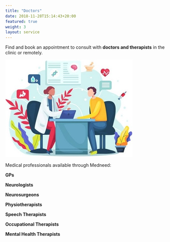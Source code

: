 ```yaml
---
title: "Doctors"
date: 2018-11-28T15:14:43+20:00  
featured: true
weight: 3
layout: service
---
```


Find and book an appointment to consult with **doctors and therapists** in the clinic or remotely.

![Hospital/Specialist](/images/illustrations/patient.jpg)

Medical professionals available through Medneed:

**GPs**

**Neurologists** 

**Neurosurgeons** 

**Physiotherapists** 

**Speech Therapists**

**Occupational Therapists**

**Mental Health Therapists**

